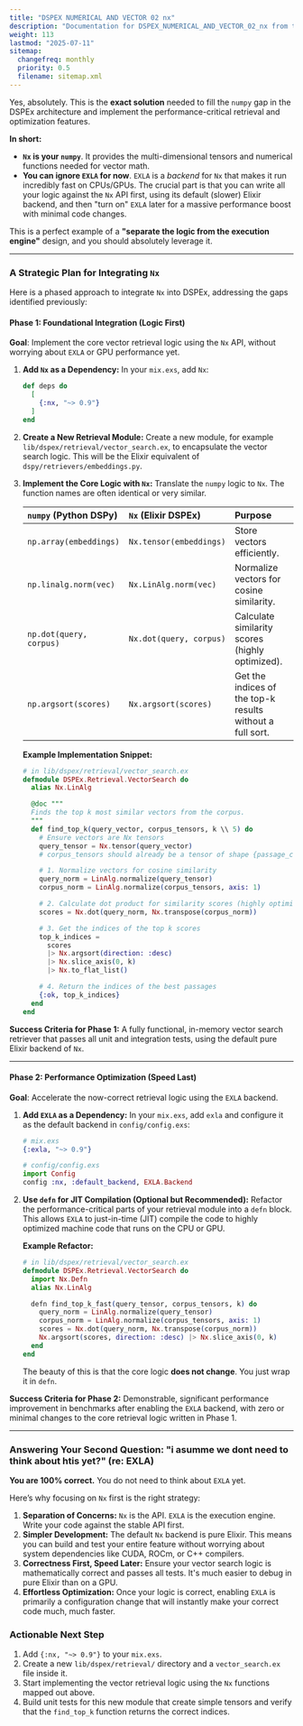 ```yaml
---
title: "DSPEX NUMERICAL AND VECTOR 02 nx"
description: "Documentation for DSPEX_NUMERICAL_AND_VECTOR_02_nx from the Ds ex repository."
weight: 113
lastmod: "2025-07-11"
sitemap:
  changefreq: monthly
  priority: 0.5
  filename: sitemap.xml
---
```


Yes, absolutely. This is the **exact solution** needed to fill the `numpy` gap in the DSPEx architecture and implement the performance-critical retrieval and optimization features.

**In short:**
*   **`Nx` is your `numpy`**. It provides the multi-dimensional tensors and numerical functions needed for vector math.
*   **You can ignore `EXLA` for now**. `EXLA` is a *backend* for `Nx` that makes it run incredibly fast on CPUs/GPUs. The crucial part is that you can write all your logic against the `Nx` API first, using its default (slower) Elixir backend, and then "turn on" `EXLA` later for a massive performance boost with minimal code changes.

This is a perfect example of a **"separate the logic from the execution engine"** design, and you should absolutely leverage it.

---

### A Strategic Plan for Integrating `Nx`

Here is a phased approach to integrate `Nx` into DSPEx, addressing the gaps identified previously:

#### **Phase 1: Foundational Integration (Logic First)**

**Goal**: Implement the core vector retrieval logic using the `Nx` API, without worrying about `EXLA` or GPU performance yet.

1.  **Add `Nx` as a Dependency:**
    In your `mix.exs`, add `Nx`:
    ```elixir
    def deps do
      [
        {:nx, "~> 0.9"}
      ]
    end
    ```

2.  **Create a New Retrieval Module:**
    Create a new module, for example `lib/dspex/retrieval/vector_search.ex`, to encapsulate the vector search logic. This will be the Elixir equivalent of `dspy/retrievers/embeddings.py`.

3.  **Implement the Core Logic with `Nx`:**
    Translate the `numpy` logic to `Nx`. The function names are often identical or very similar.

    | `numpy` (Python DSPy) | `Nx` (Elixir DSPEx) | Purpose |
    | :--- | :--- | :--- |
    | `np.array(embeddings)` | `Nx.tensor(embeddings)` | Store vectors efficiently. |
    | `np.linalg.norm(vec)` | `Nx.LinAlg.norm(vec)` | Normalize vectors for cosine similarity. |
    | `np.dot(query, corpus)` | `Nx.dot(query, corpus)` | Calculate similarity scores (highly optimized). |
    | `np.argsort(scores)` | `Nx.argsort(scores)` | Get the indices of the top-k results without a full sort. |

    **Example Implementation Snippet:**
    ```elixir
    # in lib/dspex/retrieval/vector_search.ex
    defmodule DSPEx.Retrieval.VectorSearch do
      alias Nx.LinAlg

      @doc """
      Finds the top k most similar vectors from the corpus.
      """
      def find_top_k(query_vector, corpus_tensors, k \\ 5) do
        # Ensure vectors are Nx tensors
        query_tensor = Nx.tensor(query_vector)
        # corpus_tensors should already be a tensor of shape {passage_count, embedding_dim}

        # 1. Normalize vectors for cosine similarity
        query_norm = LinAlg.normalize(query_tensor)
        corpus_norm = LinAlg.normalize(corpus_tensors, axis: 1)

        # 2. Calculate dot product for similarity scores (highly optimized)
        scores = Nx.dot(query_norm, Nx.transpose(corpus_norm))

        # 3. Get the indices of the top k scores
        top_k_indices =
          scores
          |> Nx.argsort(direction: :desc)
          |> Nx.slice_axis(0, k)
          |> Nx.to_flat_list()

        # 4. Return the indices of the best passages
        {:ok, top_k_indices}
      end
    end
    ```

**Success Criteria for Phase 1:** A fully functional, in-memory vector search retriever that passes all unit and integration tests, using the default pure Elixir backend of `Nx`.

---

#### **Phase 2: Performance Optimization (Speed Last)**

**Goal**: Accelerate the now-correct retrieval logic using the `EXLA` backend.

1.  **Add `EXLA` as a Dependency:**
    In your `mix.exs`, add `exla` and configure it as the default backend in `config/config.exs`:
    ```elixir
    # mix.exs
    {:exla, "~> 0.9"}

    # config/config.exs
    import Config
    config :nx, :default_backend, EXLA.Backend
    ```

2.  **Use `defn` for JIT Compilation (Optional but Recommended):**
    Refactor the performance-critical parts of your retrieval module into a `defn` block. This allows `EXLA` to just-in-time (JIT) compile the code to highly optimized machine code that runs on the CPU or GPU.

    **Example Refactor:**
    ```elixir
    # in lib/dspex/retrieval/vector_search.ex
    defmodule DSPEx.Retrieval.VectorSearch do
      import Nx.Defn
      alias Nx.LinAlg

      defn find_top_k_fast(query_tensor, corpus_tensors, k) do
        query_norm = LinAlg.normalize(query_tensor)
        corpus_norm = LinAlg.normalize(corpus_tensors, axis: 1)
        scores = Nx.dot(query_norm, Nx.transpose(corpus_norm))
        Nx.argsort(scores, direction: :desc) |> Nx.slice_axis(0, k)
      end
    end
    ```
    The beauty of this is that the core logic **does not change**. You just wrap it in `defn`.

**Success Criteria for Phase 2:** Demonstrable, significant performance improvement in benchmarks after enabling the `EXLA` backend, with zero or minimal changes to the core retrieval logic written in Phase 1.

---

### Answering Your Second Question: "i asumme we dont need to think about htis yet?" (re: EXLA)

**You are 100% correct.** You do not need to think about `EXLA` yet.

Here’s why focusing on `Nx` first is the right strategy:
1.  **Separation of Concerns:** `Nx` is the API. `EXLA` is the execution engine. Write your code against the stable API first.
2.  **Simpler Development:** The default `Nx` backend is pure Elixir. This means you can build and test your entire feature without worrying about system dependencies like CUDA, ROCm, or C++ compilers.
3.  **Correctness First, Speed Later:** Ensure your vector search logic is mathematically correct and passes all tests. It's much easier to debug in pure Elixir than on a GPU.
4.  **Effortless Optimization:** Once your logic is correct, enabling `EXLA` is primarily a configuration change that will instantly make your correct code much, much faster.

### Actionable Next Step

1.  Add `{:nx, "~> 0.9"}` to your `mix.exs`.
2.  Create a new `lib/dspex/retrieval/` directory and a `vector_search.ex` file inside it.
3.  Start implementing the vector retrieval logic using the `Nx` functions mapped out above.
4.  Build unit tests for this new module that create simple tensors and verify that the `find_top_k` function returns the correct indices.